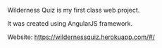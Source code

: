 Wilderness Quiz is my first class web project.

It was created using AngularJS framework.

Website: https://wildernessquiz.herokuapp.com/#/
